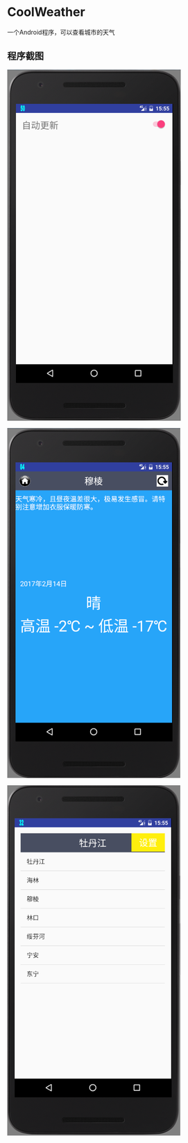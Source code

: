 # CoolWeather
一个Android程序，可以查看城市的天气

## 程序截图

![设置界面](https://github.com/xuwenping/CoolWeather/raw/master/screenshots/设置界面.png)

![天气详情](https://github.com/xuwenping/CoolWeather/raw/master/screenshots/天气详情.png)

![显示城市](https://github.com/xuwenping/CoolWeather/raw/master/screenshots/显示城市.png)

